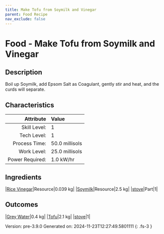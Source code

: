 ```yaml
---
title: Make Tofu from Soymilk and Vinegar
parent: Food Recipe
nav_exclude: false
---
```

# Food - Make Tofu from Soymilk and Vinegar

## Description
 Boil up Soymilk, add Epsom Salt as Coagulant,&#10;&#9;&#9;&#9;gently stir and heat, and the curds will separate.

## Characteristics

| Attribute      | Value |
|--------:|:------|
|Skill Level:|1|
|Tech Level:|1|
|Process Time:|50.0 millisols|
|Work Level:|25.0 millisols|
|Power Required:|1.0 kW/hr|

## Ingredients

|[Rice Vinegar](../resource/rice-vinegar.html)|Resource|0.039 kg|
|[Soymilk](../resource/soymilk.html)|Resource|2.5 kg|
|[stove](../part/stove.html)|Part|1|

## Outcomes

|[Grey Water](../resource/grey-water.html)|0.4 kg|
|[Tofu](../resource/tofu.html)|2.1 kg|
|[stove](../part/stove.html)|1|


Version: pre-3.9.0 Generated on: 2024-11-23T12:27:49.5801111
{: .fs-3 }

